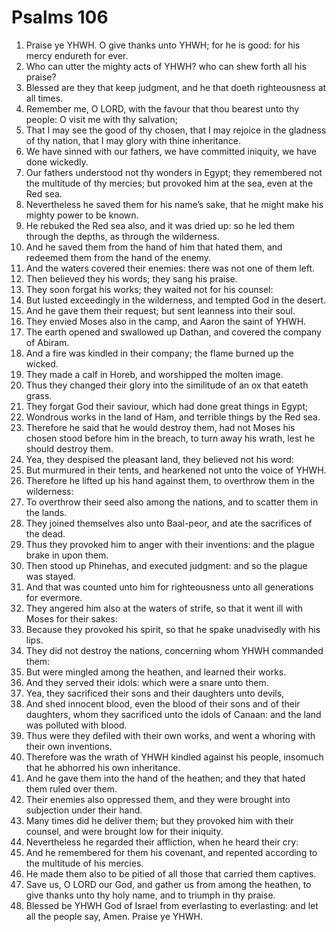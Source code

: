 ﻿# Psalms 106
1. Praise ye YHWH. O give thanks unto YHWH; for he is good: for his mercy endureth for ever. 
2. Who can utter the mighty acts of YHWH? who can shew forth all his praise? 
3. Blessed are they that keep judgment, and he that doeth righteousness at all times. 
4. Remember me, O LORD, with the favour that thou bearest unto thy people: O visit me with thy salvation; 
5. That I may see the good of thy chosen, that I may rejoice in the gladness of thy nation, that I may glory with thine inheritance. 
6. We have sinned with our fathers, we have committed iniquity, we have done wickedly. 
7. Our fathers understood not thy wonders in Egypt; they remembered not the multitude of thy mercies; but provoked him at the sea, even at the Red sea. 
8. Nevertheless he saved them for his name’s sake, that he might make his mighty power to be known. 
9. He rebuked the Red sea also, and it was dried up: so he led them through the depths, as through the wilderness. 
10. And he saved them from the hand of him that hated them, and redeemed them from the hand of the enemy. 
11. And the waters covered their enemies: there was not one of them left. 
12. Then believed they his words; they sang his praise. 
13. They soon forgat his works; they waited not for his counsel: 
14. But lusted exceedingly in the wilderness, and tempted God in the desert. 
15. And he gave them their request; but sent leanness into their soul. 
16. They envied Moses also in the camp, and Aaron the saint of YHWH. 
17. The earth opened and swallowed up Dathan, and covered the company of Abiram. 
18. And a fire was kindled in their company; the flame burned up the wicked. 
19. They made a calf in Horeb, and worshipped the molten image. 
20. Thus they changed their glory into the similitude of an ox that eateth grass. 
21. They forgat God their saviour, which had done great things in Egypt; 
22. Wondrous works in the land of Ham, and terrible things by the Red sea. 
23. Therefore he said that he would destroy them, had not Moses his chosen stood before him in the breach, to turn away his wrath, lest he should destroy them. 
24. Yea, they despised the pleasant land, they believed not his word: 
25. But murmured in their tents, and hearkened not unto the voice of YHWH. 
26. Therefore he lifted up his hand against them, to overthrow them in the wilderness: 
27. To overthrow their seed also among the nations, and to scatter them in the lands. 
28. They joined themselves also unto Baal-peor, and ate the sacrifices of the dead. 
29. Thus they provoked him to anger with their inventions: and the plague brake in upon them. 
30. Then stood up Phinehas, and executed judgment: and so the plague was stayed. 
31. And that was counted unto him for righteousness unto all generations for evermore. 
32. They angered him also at the waters of strife, so that it went ill with Moses for their sakes: 
33. Because they provoked his spirit, so that he spake unadvisedly with his lips. 
34. They did not destroy the nations, concerning whom YHWH commanded them: 
35. But were mingled among the heathen, and learned their works. 
36. And they served their idols: which were a snare unto them. 
37. Yea, they sacrificed their sons and their daughters unto devils, 
38. And shed innocent blood, even the blood of their sons and of their daughters, whom they sacrificed unto the idols of Canaan: and the land was polluted with blood. 
39. Thus were they defiled with their own works, and went a whoring with their own inventions. 
40. Therefore was the wrath of YHWH kindled against his people, insomuch that he abhorred his own inheritance. 
41. And he gave them into the hand of the heathen; and they that hated them ruled over them. 
42. Their enemies also oppressed them, and they were brought into subjection under their hand. 
43. Many times did he deliver them; but they provoked him with their counsel, and were brought low for their iniquity. 
44. Nevertheless he regarded their affliction, when he heard their cry: 
45. And he remembered for them his covenant, and repented according to the multitude of his mercies. 
46. He made them also to be pitied of all those that carried them captives. 
47. Save us, O LORD our God, and gather us from among the heathen, to give thanks unto thy holy name, and to triumph in thy praise. 
48. Blessed be YHWH God of Israel from everlasting to everlasting: and let all the people say, Amen. Praise ye YHWH. 
